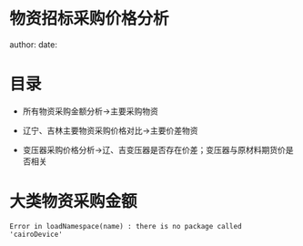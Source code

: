 物资招标采购价格分析
========================================================
author: 
date: 

目录
========================================================

- 所有物资采购金额分析->主要采购物资

- 辽宁、吉林主要物资采购价格对比->主要价差物资

- 变压器采购价格分析->辽、吉变压器是否存在价差；变压器与原材料期货价是否相关








大类物资采购金额
========================================================




















```
Error in loadNamespace(name) : there is no package called 'cairoDevice'
```
